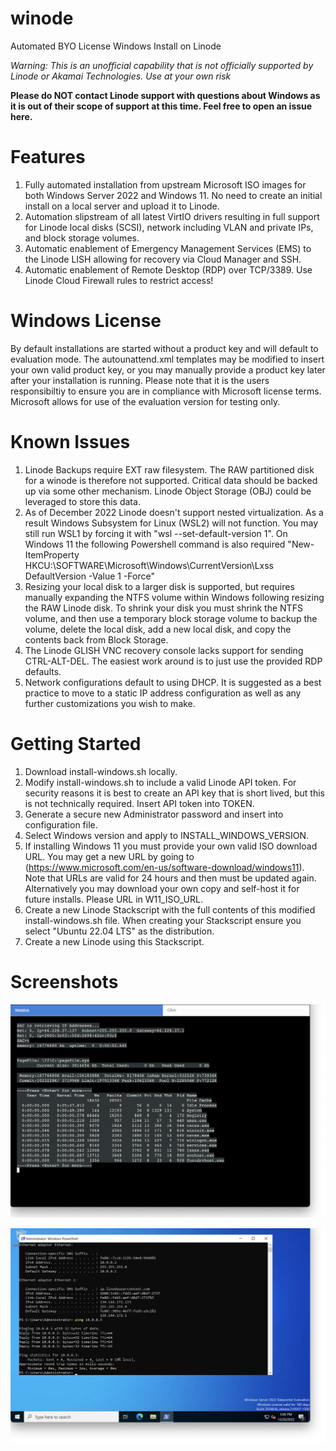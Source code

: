 # winode
Automated BYO License Windows Install on Linode

*Warning: This is an unofficial capability that is not officially supported by Linode or Akamai Technologies.  Use at your own risk*

**Please do NOT contact Linode support with questions about Windows as it is out of their scope of support at this time.  Feel free to open an issue here.**

# Features

1. Fully automated installation from upstream Microsoft ISO images for both Windows Server 2022 and Windows 11.  No need to create an initial install on a local server and upload it to Linode.
2. Automation slipstream of all latest VirtIO drivers resulting in full support for Linode local disks (SCSI), network including VLAN and private IPs, and block storage volumes.
3.  Automatic enablement of Emergency Management Services (EMS) to the Linode LISH allowing for recovery via Cloud Manager and SSH.
4.  Automatic enablement of Remote Desktop (RDP) over TCP/3389.  Use Linode Cloud Firewall rules to restrict access!

# Windows License

By default installations are started without a product key and will default to evaluation mode.  The autounattend.xml templates may be modified to insert your own valid product key, or you may manually provide a product key later after your installation is running.  Please note that it is the users responsibiltiy to ensure you are in compliance with Microsoft license terms.  Microsoft allows for use of the evaluation version for testing only.

# Known Issues

1.  Linode Backups require EXT raw filesystem.  The RAW partitioned disk for a winode is therefore not supported.  Critical data should be backed up via some other mechanism.  Linode Object Storage (OBJ) could be leveraged to store this data.
2.  As of December 2022 Linode doesn't support nested virtualization.  As a result Windows Subsystem for Linux (WSL2) will not function.  You may still run WSL1 by forcing it with "wsl --set-default-version 1".  On Windows 11 the following Powershell command is also required "New-ItemProperty HKCU:\SOFTWARE\Microsoft\Windows\CurrentVersion\Lxss DefaultVersion -Value 1 -Force"
3.  Resizing your local disk to a larger disk is supported, but requires manually expanding the NTFS volume within Windows following resizing the RAW Linode disk.  To shrink your disk you must shrink the NTFS volume, and then use a temporary block storage volume to backup the volume, delete the local disk, add a new local disk, and copy the contents back from Block Storage.
4.  The Linode GLISH VNC recovery console lacks support for sending CTRL-ALT-DEL.  The easiest work around is to just use the provided RDP defaults.
5.  Network configurations default to using DHCP.  It is suggested as a best practice to move to a static IP address configuration as well as any further customizations you wish to make.

# Getting Started

1.  Download install-windows.sh locally.
2.  Modify install-windows.sh to include a valid Linode API token.  For security reasons it is best to create an API key that is short lived, but this is not technically required.  Insert API token into TOKEN.
3.  Generate a secure new Administrator password and insert into configuration file.
4.  Select Windows version and apply to INSTALL_WINDOWS_VERSION.
5.  If installing Windows 11 you must provide your own valid ISO download URL.  You may get a new URL by going to (https://www.microsoft.com/en-us/software-download/windows11).  Note that URLs are valid for 24 hours and then must be updated again.  Alternatively you may download your own copy and self-host it for future installs.  Please URL in W11_ISO_URL.
6.  Create a new Linode Stackscript with the full contents of this modified install-windows.sh file.  When creating your Stackscript ensure you select "Ubuntu 22.04 LTS" as the distribution.
7.  Create a new Linode using this Stackscript.

# Screenshots

![Screenshot](winode-lish.png)

![Screenshot](winode-vlan.png)
